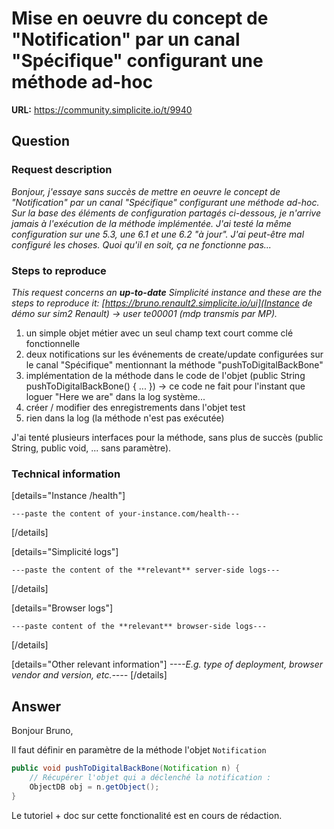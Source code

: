 # Mise en oeuvre du concept de "Notification" par un canal "Spécifique" configurant une méthode ad-hoc

**URL:** https://community.simplicite.io/t/9940

## Question
### Request description

*Bonjour, j'essaye sans succès de mettre en oeuvre le concept de "Notification" par un canal "Spécifique" configurant une méthode ad-hoc. Sur la base des éléments de configuration partagés ci-dessous, je n'arrive jamais à l'exécution de la méthode implémentée. J'ai testé la même configuration sur une 5.3, une 6.1 et une 6.2 "à jour". J'ai peut-être mal configuré les choses. Quoi qu'il en soit, ça ne fonctionne pas...*

### Steps to reproduce

*This request concerns an **up-to-date** Simplicité instance
and these are the steps to reproduce it: [https://bruno.renault2.simplicite.io/ui](Instance de démo sur sim2 Renault) -> user te00001 (mdp transmis par MP).*

1. un simple objet métier avec un seul champ text court comme clé fonctionnelle
2. deux notifications sur les événements de create/update configurées sur le canal "Spécifique" mentionnant la méthode "pushToDigitalBackBone"
3. implémentation de la méthode dans le code de l'objet (public String pushToDigitalBackBone() { ... }) -> ce code ne fait pour l'instant que loguer "Here we are" dans la log système...
4. créer / modifier des enregistrements dans l'objet test
5. rien dans la log (la méthode n'est pas exécutée)

J'ai tenté plusieurs interfaces pour la méthode, sans plus de succès (public String, public void, ... sans paramètre).


### Technical information

[details="Instance /health"]
```text
---paste the content of your-instance.com/health---
```
[/details]

[details="Simplicité logs"]
```text
---paste the content of the **relevant** server-side logs---
```
[/details]

[details="Browser logs"]
```text
---paste content of the **relevant** browser-side logs---
```
[/details]

[details="Other relevant information"]
*----E.g. type of deployment, browser vendor and version, etc.----*
[/details]

## Answer
Bonjour Bruno, 

Il faut définir en paramètre de la méthode l'objet `Notification`

```java
public void pushToDigitalBackBone(Notification n) {
    // Récupérer l'objet qui a déclenché la notification :
    ObjectDB obj = n.getObject();
}
```

Le tutoriel + doc sur cette fonctionalité est en cours de rédaction.
